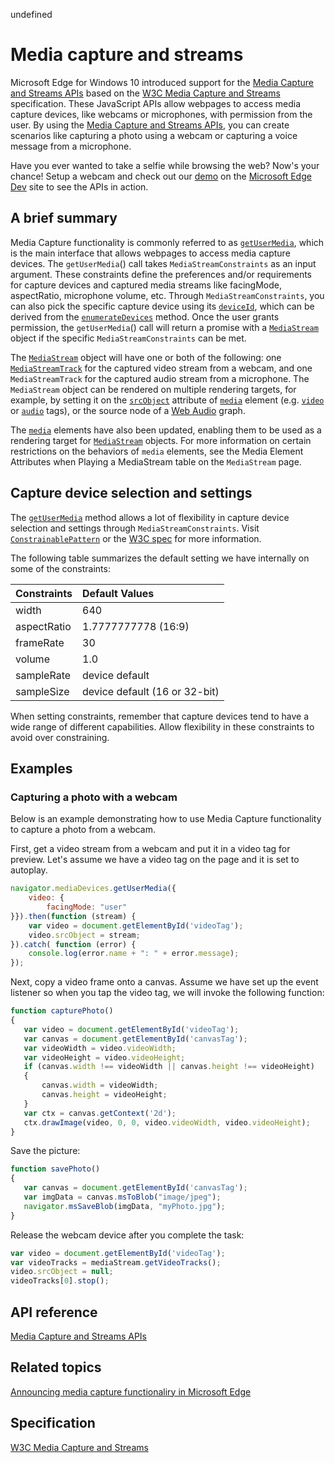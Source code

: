 undefined
# Media capture and streams


Microsoft Edge for Windows 10 introduced support for the [Media Capture and Streams APIs](https://msdn.microsoft.com/library/Mt131864) based on the [W3C Media Capture and Streams](http://go.microsoft.com/fwlink/p/?LinkID=534096) specification. These JavaScript APIs allow webpages to access media capture devices, like webcams or microphones, with permission from the user. By using the [Media Capture and Streams APIs](https://msdn.microsoft.com/library/Mt131864), you can create scenarios like capturing a photo using a webcam or capturing a voice message from a microphone.


Have you ever wanted to take a selfie while browsing the web? Now's your chance! Setup a webcam and check out our [demo](http://go.microsoft.com/fwlink/p/?LinkId=613639) on the [Microsoft Edge Dev](http://go.microsoft.com/fwlink/p/?LinkId=613640) site to see the APIs in action.

## A brief summary


Media Capture functionality is commonly referred to as [`getUserMedia`](https://msdn.microsoft.com/library/Mt131861), which is the main interface that allows webpages to access media capture devices. The `getUserMedia`() call takes `MediaStreamConstraints` as an input argument. These constraints define the preferences and/or requirements for capture devices and captured media streams like facingMode, aspectRatio, microphone volume, etc. Through `MediaStreamConstraints`, you can also pick the specific capture device using its [`deviceId`](https://msdn.microsoft.com/library/Mt131850), which can be derived from the [`enumerateDevices`](https://msdn.microsoft.com/library/Mt131870) method. Once the user grants permission, the `getUserMedia`() call will return a promise with a [`MediaStream`](https://msdn.microsoft.com/library/Mt131875) object if the specific `MediaStreamConstraints` can be met.

The [`MediaStream`](https://msdn.microsoft.com/library/Mt131875) object will have one or both of the following: one [`MediaStreamTrack`](https://msdn.microsoft.com/library/Mt131874) for the captured video stream from a webcam, and one `MediaStreamTrack` for the captured audio stream from a microphone. The `MediaStream` object can be rendered on multiple rendering targets, for example, by setting it on the [`srcObject`](https://msdn.microsoft.com/library/Mt131899) attribute of [`media`](https://msdn.microsoft.com/library/Ff975069) element (e.g. [`video`](https://msdn.microsoft.com/library/windows/apps/Hh465962) or [`audio`](https://msdn.microsoft.com/library/Hh772923) tags), or the source node of a [Web Audio](https://msdn.microsoft.com/library/Dn954912) graph.

The [`media`](https://msdn.microsoft.com/library/Ff975069) elements have also been updated, enabling them to be used as a rendering target for [`MediaStream`](https://msdn.microsoft.com/library/Mt131875) objects. For more information on certain restrictions on the behaviors of `media` elements, see the Media Element Attributes when Playing a MediaStream table on the `MediaStream` page.

## Capture device selection and settings


The [`getUserMedia`](https://msdn.microsoft.com/library/mt131861) method allows a lot of flexibility in capture device selection and settings through `MediaStreamConstraints`. Visit [`ConstrainablePattern`](https://msdn.microsoft.com/library/Mt170650) or the [W3C spec](http://w3c.github.io/mediacapture-main/getusermedia.html#constrainable-interface) for more information. 

The following table summarizes the default setting we have internally on some of the constraints:

| Constraints | Default Values                |
:------------ | :-------------
| width       | 640                           |
| aspectRatio | 1.7777777778 (16:9)           |
| frameRate   | 30                            |
| volume      | 1.0                           |
| sampleRate  | device default                |
| sampleSize  | device default (16 or 32-bit) |

 

When setting constraints, remember that capture devices tend to have a wide range of different capabilities. Allow flexibility in these constraints to avoid over constraining.

## Examples

### Capturing a photo with a webcam


Below is an example demonstrating how to use Media Capture functionality to capture a photo from a webcam.

First, get a video stream from a webcam and put it in a video tag for preview. Let's assume we have a video tag on the page and it is set to autoplay.

```javascript
navigator.mediaDevices.getUserMedia({
    video: {
        facingMode: "user"
}}).then(function (stream) {
    var video = document.getElementById('videoTag');
    video.srcObject = stream;
}).catch( function (error) {
    console.log(error.name + ": " + error.message);
});
```

Next, copy a video frame onto a canvas. Assume we have set up the event listener so when you tap the video tag, we will invoke the following function:

```javascript
function capturePhoto()
{
   var video = document.getElementById('videoTag');
   var canvas = document.getElementById('canvasTag');
   var videoWidth = video.videoWidth;
   var videoHeight = video.videoHeight;
   if (canvas.width !== videoWidth || canvas.height !== videoHeight)
   {
       canvas.width = videoWidth;
       canvas.height = videoHeight;
   }
   var ctx = canvas.getContext('2d');
   ctx.drawImage(video, 0, 0, video.videoWidth, video.videoHeight);
}
```

Save the picture:

```javascript
function savePhoto()
{
   var canvas = document.getElementById('canvasTag');
   var imgData = canvas.msToBlob("image/jpeg");
   navigator.msSaveBlob(imgData, "myPhoto.jpg");
}
```

Release the webcam device after you complete the task:

```javascript
var video = document.getElementById('videoTag');
var videoTracks = mediaStream.getVideoTracks();
video.srcObject = null;
videoTracks[0].stop();
```



## API reference

[Media Capture and Streams APIs](https://msdn.microsoft.com/library/Mt131864)

## Related topics

[Announcing media capture functionaliry in Microsoft Edge](http://go.microsoft.com/fwlink/p/?LinkId=613637)

## Specification


[W3C Media Capture and Streams](http://go.microsoft.com/fwlink/p/?LinkID=534096)
